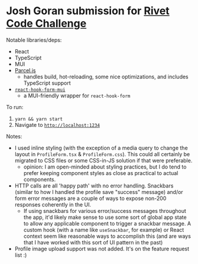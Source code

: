 # Josh Goran submission for [Rivet Code Challenge](https://codechallenge.rivet.work/)

Notable libraries/deps:

- React
- TypeScript
- MUI
- [Parcel.js](https://parceljs.org/)
  - handles build, hot-reloading, some nice optimizations, and includes TypeScript support
- [`react-hook-form-mui`](https://www.npmjs.com/package/react-hook-form-mui)
  - a MUI-friendly wrapper for `react-hook-form`

To run:

1. `yarn && yarn start`
2. Navigate to [`http://localhost:1234`](http://localhost:1234)

Notes:

- I used inline styling (with the exception of a media query to change the layout in `ProfileForm.tsx` & `ProfileForm.css`). This could all certainly be migrated to CSS files or some CSS-in-JS solution if that were preferable. 
  - opinion: I am open-minded about styling practices, but I do tend to prefer keeping component styles as close as practical to actual components.
- HTTP calls are all 'happy path' with no error handling. Snackbars (similar to how I handled the profile save "success" message) and/or form error messages are a couple of ways to expose non-200 responses coherently in the UI. 
  - If using snackbars for various error/success messages throughout the app, it'd likely make sense to use some sort of global app state to allow any applicable component to trigger a snackbar message. A custom hook (with a name like `useSnackbar`, for example) or React context seem like reasonable ways to accomplish this (and are ways that I have worked with this sort of UI pattern in the past)
- Profile image upload support was not added. It's on the feature request list :)
